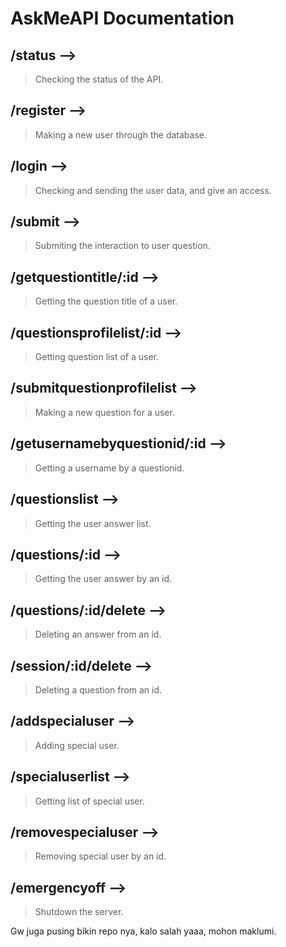 # **AskMeAPI Documentation**

## /status --> 
> Checking the status of the API.

## /register --> 
> Making a new user through the database.

## /login --> 
> Checking and sending the user data, and give an access.

## /submit --> 
> Submiting the interaction to user question.

## /getquestiontitle/:id --> 
> Getting the question title of a user.

## /questionsprofilelist/:id --> 
> Getting question list of a user.

## /submitquestionprofilelist --> 
> Making a new question for a user.

## /getusernamebyquestionid/:id --> 
> Getting a username by a questionid.

## /questionslist --> 
> Getting the user answer list.

## /questions/:id --> 
> Getting the user answer by an id.

## /questions/:id/delete --> 
> Deleting an answer from an id.

## /session/:id/delete --> 
> Deleting a question from an id.

## /addspecialuser --> 
> Adding special user.

## /specialuserlist --> 
> Getting list of special user.

## /removespecialuser --> 
> Removing special user by an id.

## /emergencyoff --> 
> Shutdown the server.

Gw juga pusing bikin repo nya, kalo salah yaaa, mohon maklumi.

